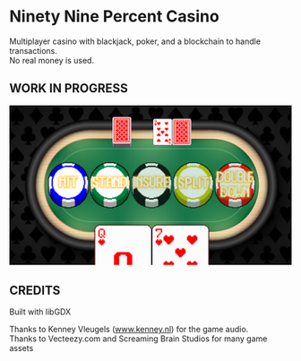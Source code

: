 # Ninety Nine Percent Casino

Multiplayer casino with blackjack, poker, and a blockchain to handle transactions.  
No real money is used.



## WORK IN PROGRESS

![img.png](img.png)


## CREDITS

Built with libGDX

Thanks to Kenney Vleugels (www.kenney.nl) for the game audio.    
Thanks to Vecteezy.com and Screaming Brain Studios for many game assets
